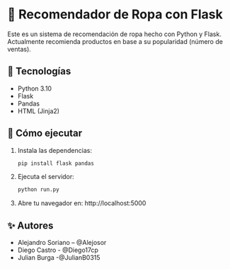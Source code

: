 # 👕 Recomendador de Ropa con Flask

Este es un sistema de recomendación de ropa hecho con Python y Flask. Actualmente recomienda productos en base a su popularidad (número de ventas).

## 🔧 Tecnologías

- Python 3.10
- Flask
- Pandas
- HTML (Jinja2)

## 🚀 Cómo ejecutar
1. Instala las dependencias:
   ```bash
   pip install flask pandas

2. Ejecuta el servidor:
    ```bash
    python run.py

3. Abre tu navegador en:
    http://localhost:5000

## ✨ Autores

- Alejandro Soriano – @Alejosor
- Diego Castro - @Diego17cp
- Julian Burga -@JulianB0315
  
